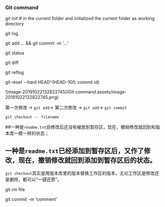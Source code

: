 ### Git command





git init # in the current folder and initialized the current folder as working directory

git log

git add ... && git commit -m '...'





git status

git diff

git reflog

git reset --hard HEAD^(HEAD-100; commit id)





![image-20191022132822745](Git command.assets/image-20191022132822745.png)

第一次修改 -> `git add`-> 第二次修改 -> `git add`-> `git commit`



```git
git checkout -- filename 
```

##一种是`readme.txt`自修改后还没有被放到暂存区，现在，撤销修改就回到和版本库一模一样的状态；

## 一种是`readme.txt`已经添加到暂存区后，又作了修改，现在，撤销修改就回到添加到暂存区后的状态。



`git checkout`其实是用版本库里的版本替换工作区的版本，无论工作区是修改还是删除，都可以“一键还原”。



git rm file

git commit -m 'comment'


